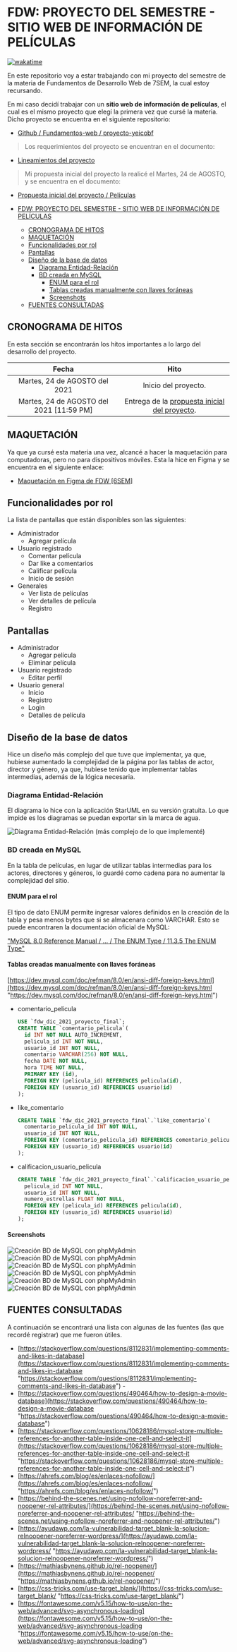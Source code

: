 # FDW: PROYECTO DEL SEMESTRE - SITIO WEB DE INFORMACIÓN DE PELÍCULAS

[![wakatime](https://wakatime.com/badge/user/f530d0b3-bc24-4950-bbff-22005567ed42/project/0bbc5c34-41c4-4f26-8b53-9e71c21f7c96.svg)](https://wakatime.com/badge/user/f530d0b3-bc24-4950-bbff-22005567ed42/project/0bbc5c34-41c4-4f26-8b53-9e71c21f7c96)

En este repositorio voy a estar trabajando con mi proyecto del semestre de la
materia de Fundamentos de Desarrollo Web de 7SEM, la cual estoy recursando.

En mi caso decidí trabajar con un **sitio web de información de películas**, el
cual es el mismo proyecto que elegí la primera vez que cursé la materia. Dicho
proyecto se encuentra en el siguiente repositorio:

- [Github / Fundamentos-web / proyecto-yeicobf](https://github.com/Fundamentos-Web/proyecto-yeicobF "Github / Fundamentos-web / proyecto-yeicobf")

> Los requerimientos del proyecto se encuentran en el documento:

- [Lineamientos del proyecto](DOCUMENTOS/Lineamientos%20del%20proyecto.pdf "Lineamientos del proyecto")

> Mi propuesta inicial del proyecto la realicé el Martes, 24 de AGOSTO, y se
> encuentra en el documento:

- [Propuesta inicial del proyecto / Películas](DOCUMENTOS/FDW_PropuestaInicialProyecto_Martes-24-AGOSTO-2021.pdf "Propuesta inicial del proyecto / Películas")

- [FDW: PROYECTO DEL SEMESTRE - SITIO WEB DE INFORMACIÓN DE PELÍCULAS](#fdw-proyecto-del-semestre---sitio-web-de-información-de-películas)
  - [CRONOGRAMA DE HITOS](#cronograma-de-hitos)
  - [MAQUETACIÓN](#maquetación)
  - [Funcionalidades por rol](#funcionalidades-por-rol)
  - [Pantallas](#pantallas)
  - [Diseño de la base de datos](#diseño-de-la-base-de-datos)
    - [Diagrama Entidad-Relación](#diagrama-entidad-relación)
    - [BD creada en MySQL](#bd-creada-en-mysql)
      - [ENUM para el rol](#enum-para-el-rol)
      - [Tablas creadas manualmente con llaves foráneas](#tablas-creadas-manualmente-con-llaves-foráneas)
      - [Screenshots](#screenshots)
  - [FUENTES CONSULTADAS](#fuentes-consultadas)

## CRONOGRAMA DE HITOS

En esta sección se encontrarán los hitos importantes a lo largo del desarrollo
del proyecto.

|                  Fecha                   |                                                                        Hito                                                                         |
| :--------------------------------------: | :-------------------------------------------------------------------------------------------------------------------------------------------------: |
|      Martes, 24 de AGOSTO del 2021       |                                                                Inicio del proyecto.                                                                 |
| Martes, 24 de AGOSTO del 2021 [11:59 PM] | Entrega de la [propuesta inicial del proyecto](DOCUMENTOS/FDW_PropuestaInicialProyecto_Martes-24-AGOSTO-2021.pdf "Propuesta inicial del proyecto"). |

## MAQUETACIÓN

Ya que ya cursé esta materia una vez, alcancé a hacer la maquetación para
computadoras, pero no para dispositivos móviles. Esta la hice en Figma y se
encuentra en el siguiente enlace:

- [Maquetación en Figma de FDW [6SEM]](https://www.figma.com/file/gKba72jKVkr2P3BkLNTXH9/MOVIES-WEBSITE-FDW-PROYECTO-6SEM-MAYO-2021?node-id=0%3A1 "Maquetación en Figma de FDW [6SEM]")

## Funcionalidades por rol

La lista de pantallas que están disponibles son las siguientes:

- Administrador
  - Agregar película
- Usuario registrado
  - Comentar película
  - Dar like a comentarios
  - Calificar película
  - Inicio de sesión
- Generales
  - Ver lista de películas
  - Ver detalles de película
  - Registro

## Pantallas

- Administrador
  - Agregar película
  - Eliminar película
- Usuario registrado
  - Editar perfil
- Usuario general
  - Inicio
  - Registro
  - Login
  - Detalles de película

## Diseño de la base de datos

Hice un diseño más complejo del que tuve que implementar, ya que, hubiese
aumentado la complejidad de la página por las tablas de actor, director y
género, ya que, hubiese tenido que implementar tablas intermedias, además de la
lógica necesaria.

### Diagrama Entidad-Relación

El diagrama lo hice con la aplicación StarUML en su versión gratuita. Lo que
impide es los diagramas se puedan exportar sin la marca de agua.

![Diagrama Entidad-Relación (más complejo de lo que implementé)](DOCUMENTOS/Diagrama-EntidadRelacion/FDW_EntidadRelacion_09-DIC-2021.svg "Diagrama Entidad-Relación (más complejo de lo que implementé)")

### BD creada en MySQL

En la tabla de películas, en lugar de utilizar tablas intermedias para los
actores, directores y géneros, lo guardé como cadena para no aumentar la
complejidad del sitio.

#### ENUM para el rol

El tipo de dato ENUM permite ingresar valores definidos en la creación de la
tabla y pesa menos bytes que si se almacenara como VARCHAR. Esto se puede
encontraren la documentación oficial de MySQL:

["MySQL 8.0 Reference Manual / ... / The ENUM Type / 11.3.5 The ENUM Type"](https://dev.mysql.com/doc/refman/8.0/en/enum.html "MySQL 8.0 Reference Manual  /  ...  /  The ENUM Type / 11.3.5 The ENUM Type")

#### Tablas creadas manualmente con llaves foráneas

[https://dev.mysql.com/doc/refman/8.0/en/ansi-diff-foreign-keys.html](https://dev.mysql.com/doc/refman/8.0/en/ansi-diff-foreign-keys.html "https://dev.mysql.com/doc/refman/8.0/en/ansi-diff-foreign-keys.html")

- comentario_pelicula

  ```sql
  USE `fdw_dic_2021_proyecto_final`;
  CREATE TABLE `comentario_pelicula`(
    id INT NOT NULL AUTO_INCREMENT,
    pelicula_id INT NOT NULL,
    usuario_id INT NOT NULL,
    comentario VARCHAR(256) NOT NULL,
    fecha DATE NOT NULL,
    hora TIME NOT NULL,
    PRIMARY KEY (id),
    FOREIGN KEY (pelicula_id) REFERENCES pelicula(id),
    FOREIGN KEY (usuario_id) REFERENCES usuario(id)
  );
  ```

- like_comentario

  ```sql
  CREATE TABLE `fdw_dic_2021_proyecto_final`.`like_comentario`(
    comentario_pelicula_id INT NOT NULL,
    usuario_id INT NOT NULL,
    FOREIGN KEY (comentario_pelicula_id) REFERENCES comentario_pelicula(id),
    FOREIGN KEY (usuario_id) REFERENCES usuario(id)
  );
  ```

- calificacion_usuario_pelicula

  ```sql
  CREATE TABLE `fdw_dic_2021_proyecto_final`.`calificacion_usuario_pelicula`(
    pelicula_id INT NOT NULL,
    usuario_id INT NOT NULL,
    numero_estrellas FLOAT NOT NULL,
    FOREIGN KEY (pelicula_id) REFERENCES pelicula(id),
    FOREIGN KEY (usuario_id) REFERENCES usuario(id)
  );
  ```

#### Screenshots

![Creación BD de MySQL con phpMyAdmin](SCREENSHOTS/Creacion-BD-phpMyAdmin/1.png "Creación BD de MySQL con phpMyAdmin")
![Creación BD de MySQL con phpMyAdmin](SCREENSHOTS/Creacion-BD-phpMyAdmin/2.png "Creación BD de MySQL con phpMyAdmin")
![Creación BD de MySQL con phpMyAdmin](SCREENSHOTS/Creacion-BD-phpMyAdmin/3.png "Creación BD de MySQL con phpMyAdmin")
![Creación BD de MySQL con phpMyAdmin](SCREENSHOTS/Creacion-BD-phpMyAdmin/4.png "Creación BD de MySQL con phpMyAdmin")
![Creación BD de MySQL con phpMyAdmin](SCREENSHOTS/Creacion-BD-phpMyAdmin/5.png "Creación BD de MySQL con phpMyAdmin")
![Creación BD de MySQL con phpMyAdmin](SCREENSHOTS/Creacion-BD-phpMyAdmin/6.png "Creación BD de MySQL con phpMyAdmin")

## FUENTES CONSULTADAS

A continuación se encontrará una lista con algunas de las fuentes (las que
recordé registrar) que me fueron útiles.

- [https://stackoverflow.com/questions/8112831/implementing-comments-and-likes-in-database](https://stackoverflow.com/questions/8112831/implementing-comments-and-likes-in-database "https://stackoverflow.com/questions/8112831/implementing-comments-and-likes-in-database") -[]("")
- [https://stackoverflow.com/questions/490464/how-to-design-a-movie-database](https://stackoverflow.com/questions/490464/how-to-design-a-movie-database "https://stackoverflow.com/questions/490464/how-to-design-a-movie-database")
- [https://stackoverflow.com/questions/10628186/mysql-store-multiple-references-for-another-table-inside-one-cell-and-select-it](https://stackoverflow.com/questions/10628186/mysql-store-multiple-references-for-another-table-inside-one-cell-and-select-it "https://stackoverflow.com/questions/10628186/mysql-store-multiple-references-for-another-table-inside-one-cell-and-select-it")
- [https://ahrefs.com/blog/es/enlaces-nofollow/](https://ahrefs.com/blog/es/enlaces-nofollow/ "https://ahrefs.com/blog/es/enlaces-nofollow/")
- [https://behind-the-scenes.net/using-nofollow-noreferrer-and-noopener-rel-attributes/](https://behind-the-scenes.net/using-nofollow-noreferrer-and-noopener-rel-attributes/ "https://behind-the-scenes.net/using-nofollow-noreferrer-and-noopener-rel-attributes/")
- [https://ayudawp.com/la-vulnerabilidad-target_blank-la-solucion-relnoopener-noreferrer-wordpress/](https://ayudawp.com/la-vulnerabilidad-target_blank-la-solucion-relnoopener-noreferrer-wordpress/ "https://ayudawp.com/la-vulnerabilidad-target_blank-la-solucion-relnoopener-noreferrer-wordpress/")
- [https://mathiasbynens.github.io/rel-noopener/](https://mathiasbynens.github.io/rel-noopener/ "https://mathiasbynens.github.io/rel-noopener/")
- [https://css-tricks.com/use-target_blank/](https://css-tricks.com/use-target_blank/ "https://css-tricks.com/use-target_blank/")
- [https://fontawesome.com/v5.15/how-to-use/on-the-web/advanced/svg-asynchronous-loading](https://fontawesome.com/v5.15/how-to-use/on-the-web/advanced/svg-asynchronous-loading "https://fontawesome.com/v5.15/how-to-use/on-the-web/advanced/svg-asynchronous-loading")

